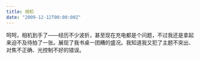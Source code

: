 ```yaml
---
title: 相机
date: "2009-12-12T00:00:00Z"
---
```


呵呵，相机到手了——经历不少波折，甚至现在充电都是个问题，不过我还是拿起来迫不及待拍了一张。展现了我书桌一团糟的盛况。我知道我又犯了主题不突出、对焦不正确、光控制不好的错误。

 